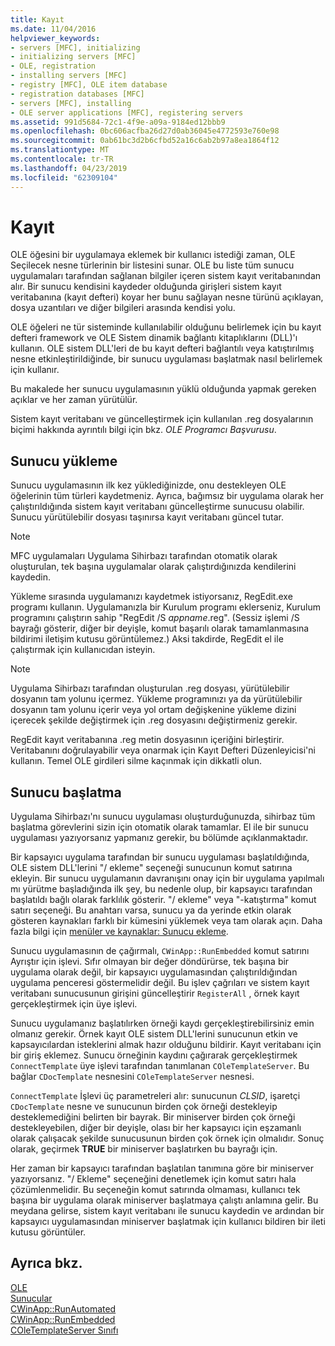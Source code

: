 ```yaml
---
title: Kayıt
ms.date: 11/04/2016
helpviewer_keywords:
- servers [MFC], initializing
- initializing servers [MFC]
- OLE, registration
- installing servers [MFC]
- registry [MFC], OLE item database
- registration databases [MFC]
- servers [MFC], installing
- OLE server applications [MFC], registering servers
ms.assetid: 991d5684-72c1-4f9e-a09a-9184ed12bbb9
ms.openlocfilehash: 0bc606acfba26d27d0ab36045e4772593e760e98
ms.sourcegitcommit: 0ab61bc3d2b6cfbd52a16c6ab2b97a8ea1864f12
ms.translationtype: MT
ms.contentlocale: tr-TR
ms.lasthandoff: 04/23/2019
ms.locfileid: "62309104"
---
```

# <a name="registration"></a>Kayıt

OLE öğesini bir uygulamaya eklemek bir kullanıcı istediği zaman, OLE Seçilecek nesne türlerinin bir listesini sunar. OLE bu liste tüm sunucu uygulamaları tarafından sağlanan bilgiler içeren sistem kayıt veritabanından alır. Bir sunucu kendisini kaydeder olduğunda girişleri sistem kayıt veritabanına (kayıt defteri) koyar her bunu sağlayan nesne türünü açıklayan, dosya uzantıları ve diğer bilgileri arasında kendisi yolu.

OLE öğeleri ne tür sisteminde kullanılabilir olduğunu belirlemek için bu kayıt defteri framework ve OLE Sistem dinamik bağlantı kitaplıklarını (DLL)'ı kullanın. OLE sistem DLL'leri de bu kayıt defteri bağlantılı veya katıştırılmış nesne etkinleştirildiğinde, bir sunucu uygulaması başlatmak nasıl belirlemek için kullanır.

Bu makalede her sunucu uygulamasının yüklü olduğunda yapmak gereken açıklar ve her zaman yürütülür.

Sistem kayıt veritabanı ve güncelleştirmek için kullanılan .reg dosyalarının biçimi hakkında ayrıntılı bilgi için bkz. *OLE Programcı Başvurusu*.

##  <a name="_core_server_installation"></a> Sunucu yükleme

Sunucu uygulamasının ilk kez yüklediğinizde, onu destekleyen OLE öğelerinin tüm türleri kaydetmeniz. Ayrıca, bağımsız bir uygulama olarak her çalıştırıldığında sistem kayıt veritabanı güncelleştirme sunucusu olabilir. Sunucu yürütülebilir dosyası taşınırsa kayıt veritabanı güncel tutar.

> [!NOTE]
>  MFC uygulamaları Uygulama Sihirbazı tarafından otomatik olarak oluşturulan, tek başına uygulamalar olarak çalıştırdığınızda kendilerini kaydedin.

Yükleme sırasında uygulamanızı kaydetmek istiyorsanız, RegEdit.exe programı kullanın. Uygulamanızla bir Kurulum programı eklerseniz, Kurulum programını çalıştırın sahip "RegEdit /S *appname*.reg". (Sessiz işlemi /S bayrağı gösterir, diğer bir deyişle, komut başarılı olarak tamamlanmasına bildirimi iletişim kutusu görüntülemez.) Aksi takdirde, RegEdit el ile çalıştırmak için kullanıcıdan isteyin.

> [!NOTE]
>  Uygulama Sihirbazı tarafından oluşturulan .reg dosyası, yürütülebilir dosyanın tam yolunu içermez. Yükleme programınızı ya da yürütülebilir dosyanın tam yolunu içerir veya yol ortam değişkenine yükleme dizini içerecek şekilde değiştirmek için .reg dosyasını değiştirmeniz gerekir.

RegEdit kayıt veritabanına .reg metin dosyasının içeriğini birleştirir. Veritabanını doğrulayabilir veya onarmak için Kayıt Defteri Düzenleyicisi'ni kullanın. Temel OLE girdileri silme kaçınmak için dikkatli olun.

##  <a name="_core_server_initialization"></a> Sunucu başlatma

Uygulama Sihirbazı'nı sunucu uygulaması oluşturduğunuzda, sihirbaz tüm başlatma görevlerini sizin için otomatik olarak tamamlar. El ile bir sunucu uygulaması yazıyorsanız yapmanız gerekir, bu bölümde açıklanmaktadır.

Bir kapsayıcı uygulama tarafından bir sunucu uygulaması başlatıldığında, OLE sistem DLL'lerini "/ ekleme" seçeneği sunucunun komut satırına ekleyin. Bir sunucu uygulamanın davranışını onay için bir uygulama yapılmalı mı yürütme başladığında ilk şey, bu nedenle olup, bir kapsayıcı tarafından başlatıldı bağlı olarak farklılık gösterir. "/ ekleme" veya "-katıştırma" komut satırı seçeneği. Bu anahtarı varsa, sunucu ya da yerinde etkin olarak gösteren kaynakları farklı bir kümesini yüklemek veya tam olarak açın. Daha fazla bilgi için [menüler ve kaynaklar: Sunucu ekleme](../mfc/menus-and-resources-server-additions.md).

Sunucu uygulamasının de çağırmalı, `CWinApp::RunEmbedded` komut satırını Ayrıştır için işlevi. Sıfır olmayan bir değer döndürürse, tek başına bir uygulama olarak değil, bir kapsayıcı uygulamasından çalıştırıldığından uygulama penceresi göstermelidir değil. Bu işlev çağrıları ve sistem kayıt veritabanı sunucusunun girişini güncelleştirir `RegisterAll` , örnek kayıt gerçekleştirmek için üye işlevi.

Sunucu uygulamanız başlatılırken örneği kaydı gerçekleştirebilirsiniz emin olmanız gerekir. Örnek kayıt OLE sistem DLL'lerini sunucunun etkin ve kapsayıcılardan isteklerini almak hazır olduğunu bildirir. Kayıt veritabanı için bir giriş eklemez. Sunucu örneğinin kaydını çağırarak gerçekleştirmek `ConnectTemplate` üye işlevi tarafından tanımlanan `COleTemplateServer`. Bu bağlar `CDocTemplate` nesnesini `COleTemplateServer` nesnesi.

`ConnectTemplate` İşlevi üç parametreleri alır: sunucunun *CLSID*, işaretçi `CDocTemplate` nesne ve sunucunun birden çok örneği destekleyip desteklemediğini belirten bir bayrak. Bir miniserver birden çok örneği destekleyebilen, diğer bir deyişle, olası bir her kapsayıcı için eşzamanlı olarak çalışacak şekilde sunucusunun birden çok örnek için olmalıdır. Sonuç olarak, geçirmek **TRUE** bir miniserver başlatırken bu bayrağı için.

Her zaman bir kapsayıcı tarafından başlatılan tanımına göre bir miniserver yazıyorsanız. "/ Ekleme" seçeneğini denetlemek için komut satırı hala çözümlenmelidir. Bu seçeneğin komut satırında olmaması, kullanıcı tek başına bir uygulama olarak miniserver başlatmaya çalıştı anlamına gelir. Bu meydana gelirse, sistem kayıt veritabanı ile sunucu kaydedin ve ardından bir kapsayıcı uygulamasından miniserver başlatmak için kullanıcı bildiren bir ileti kutusu görüntüler.

## <a name="see-also"></a>Ayrıca bkz.

[OLE](../mfc/ole-in-mfc.md)<br/>
[Sunucular](../mfc/servers.md)<br/>
[CWinApp::RunAutomated](../mfc/reference/cwinapp-class.md#runautomated)<br/>
[CWinApp::RunEmbedded](../mfc/reference/cwinapp-class.md#runembedded)<br/>
[COleTemplateServer Sınıfı](../mfc/reference/coletemplateserver-class.md)
